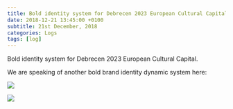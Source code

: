 ```yaml
---
title: Bold identity system for Debrecen 2023 European Cultural Capital
date: 2018-12-21 13:45:00 +0100
subtitle: 21st December, 2018
categories: Logs
tags: [log]
---
```


Bold identity system for Debrecen 2023 European Cultural Capital.

We are speaking of another bold brand identity dynamic system here:

![](/assets/log/n149_24c00073575203.5c10c73975aae.jpg)

![](/assets/log/n986_5e413273575203.5c1059f6e416e.gif)

